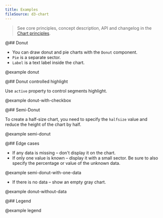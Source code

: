 ```yaml
---
title: Examples
fileSource: d3-chart
---
```


> See core principles, concept description, API and changelog in the [Chart principles](/data-display/d3-chart/).

@## Donut

- You can draw donut and pie charts with the `Donut` component.
- `Pie` is a separate sector.
- `Label` is a text label inside the chart.

@example donut

@## Donut controlled highlight

Use `active` property to control segments highlight.

@example donut-with-checkbox

@## Semi-Donut

To create a half-size chart, you need to specify the `halfsize` value and reduce the height of the chart by half.

@example semi-donut

@## Edge cases

- If any data is missing – don't display it on the chart.
- If only one value is known – display it with a small sector. Be sure to also specify the percentage or value of the unknown data.

@example semi-donut-with-one-data

- If there is no data – show an empty gray chart.

@example donut-without-data

@## Legend

@example legend
